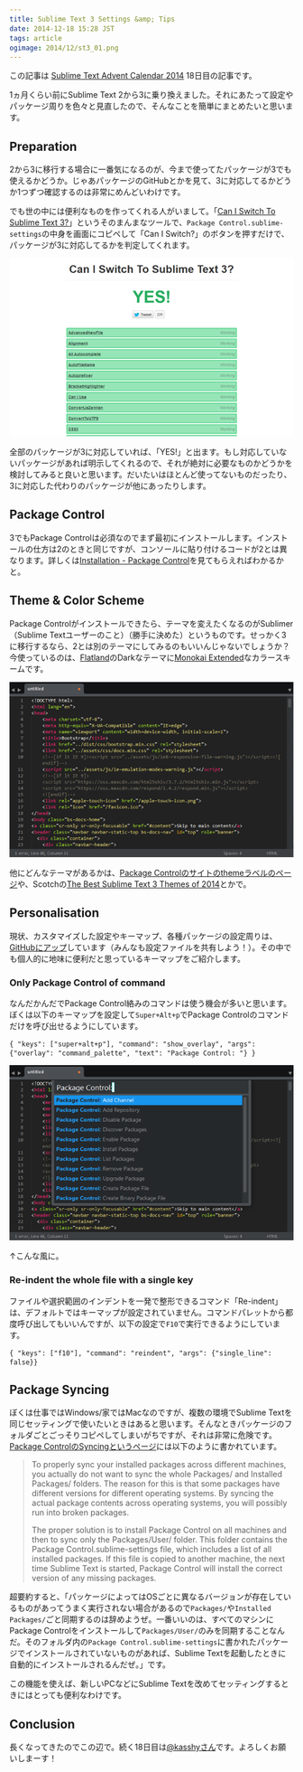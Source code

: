 ```yaml
---
title: Sublime Text 3 Settings &amp; Tips
date: 2014-12-18 15:28 JST
tags: article
ogimage: 2014/12/st3_01.png
---
```


この記事は [Sublime Text Advent Calendar 2014](http://www.adventar.org/calendars/407) 18日目の記事です。

1ヵ月くらい前にSublime Text 2から3に乗り換えました。それにあたって設定やパッケージ周りを色々と見直したので、そんなことを簡単にまとめたいと思います。

## Preparation

2から3に移行する場合に一番気になるのが、今まで使ってたパッケージが3でも使えるかどうか。じゃあパッケージのGitHubとかを見て、3に対応してるかどうか1つずつ確認するのは非常にめんどいわけです。

でも世の中には便利なものを作ってくれる人がいまして。「[Can I Switch To Sublime Text 3?](http://www.caniswitchtosublimetext3.com/)」というそのまんまなツールで、``Package Control.sublime-settings``の中身を画面にコピペして「Can I Switch?」のボタンを押すだけで、パッケージが3に対応してるかを判定してくれます。

![Can I Switch To Sublime Text 3?の判定結果](/img/2014/12/st3_01.png)

全部のパッケージが3に対応していれば、「YES!」と出ます。もし対応していないパッケージがあれば明示してくれるので、それが絶対に必要なものかどうかを検討してみると良いと思います。だいたいはほとんど使ってないものだったり、3に対応した代わりのパッケージが他にあったりします。

## Package Control

3でもPackage Controlは必須なのでまず最初にインストールします。インストールの仕方は2のときと同じですが、コンソールに貼り付けるコードが2とは異なります。詳しくは[Installation - Package Control](https://sublime.wbond.net/installation#Simple)を見てもらえればわかるかと。

## Theme & Color Scheme

Package Controlがインストールできたら、テーマを変えたくなるのがSublimer（Sublime Textユーザーのこと）（勝手に決めた）というものです。せっかく3に移行するなら、2とは別のテーマにしてみるのもいいんじゃないでしょうか？今使っているのは、[Flatland](https://github.com/thinkpixellab/flatland)のDarkなテーマに[Monokai Extended](https://github.com/jonschlinkert/sublime-monokai-extended)なカラースキームです。

![Sublime Text 3でHTMLを表示した画面](/img/2014/12/st3_02.png)

他にどんなテーマがあるかは、[Package Controlのサイトのthemeラベルのページ](https://sublime.wbond.net/browse/labels/theme)や、Scotchの[The Best Sublime Text 3 Themes of 2014](http://scotch.io/bar-talk/the-best-sublime-text-3-themes-of-2014)とかで。

## Personalisation

現状、カスタマイズした設定やキーマップ、各種パッケージの設定周りは、[GitHubにアップ](https://github.com/konitter/sublime-settings)しています（みんなも設定ファイルを共有しよう！）。その中でも個人的に地味に便利だと思っているキーマップをご紹介します。

### Only Package Control of command

なんだかんだでPackage Control絡みのコマンドは使う機会が多いと思います。ぼくは以下のキーマップを設定して``Super+Alt+p``でPackage Controlのコマンドだけを呼び出せるようにしています。

```
{ "keys": ["super+alt+p"], "command": "show_overlay", "args": {"overlay": "command_palette", "text": "Package Control: "} }
```

![Sublime Text 3でHTMLを表示した画面](/img/2014/12/st3_03.png)

↑こんな風に。

### Re-indent the whole file with a single key

ファイルや選択範囲のインデントを一発で整形できるコマンド「Re-indent」は、デフォルトではキーマップが設定されていません。コマンドパレットから都度呼び出してもいいんですが、以下の設定で``F10``で実行できるようにしています。

```
{ "keys": ["f10"], "command": "reindent", "args": {"single_line": false}}
```

## Package Syncing

ぼくは仕事ではWindows/家ではMacなのですが、複数の環境でSublime Textを同じセッティングで使いたいときはあると思います。そんなときパッケージのフォルダごとごっそりコピペしてしまいがちですが、それは非常に危険です。[Package ControlのSyncingというページ](https://sublime.wbond.net/docs/syncing)には以下のように書かれています。

> To properly sync your installed packages across different machines, you actually do not want to sync the whole Packages/ and Installed Packages/ folders. The reason for this is that some packages have different versions for different operating systems. By syncing the actual package contents across operating systems, you will possibly run into broken packages.
>
> The proper solution is to install Package Control on all machines and then to sync only the Packages/User/ folder. This folder contains the Package Control.sublime-settings file, which includes a list of all installed packages. If this file is copied to another machine, the next time Sublime Text is started, Package Control will install the correct version of any missing packages.

超要約すると、「パッケージによってはOSごとに異なるバージョンが存在しているものがあってうまく実行されない場合があるので``Packages/``や``Installed Packages/``ごと同期するのは辞めようぜ。一番いいのは、すべてのマシンにPackage Controlをインストールして``Packages/User/``のみを同期することなんだ。そのフォルダ内の``Package Control.sublime-settings``に書かれたパッケージでインストールされていないものがあれば、Sublime Textを起動したときに自動的にインストールされるんだぜ。」です。

この機能を使えば、新しいPCなどにSublime Textを改めてセッティングするときにはとっても便利なわけです。

## Conclusion

長くなってきたのでこの辺で。続く18日目は[@kasshyさん](https://twitter.com/kasshy)です。よろしくお願いしまーす！
